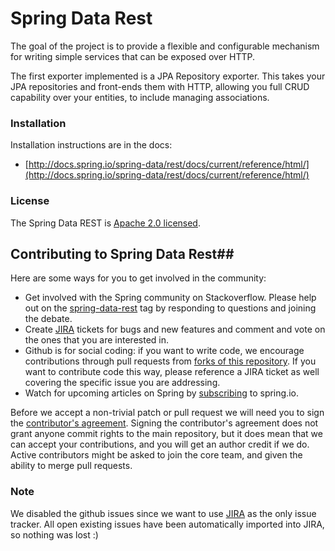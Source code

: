 # Spring Data Rest

The goal of the project is to provide a flexible and configurable mechanism for writing simple services that can be exposed over HTTP.

The first exporter implemented is a JPA Repository exporter. This takes your JPA repositories and front-ends them with HTTP, allowing you full CRUD capability over your entities, to include managing associations.

### Installation

Installation instructions are in the docs:

* [http://docs.spring.io/spring-data/rest/docs/current/reference/html/](http://docs.spring.io/spring-data/rest/docs/current/reference/html/)


### License

The Spring Data REST is [Apache 2.0 licensed](http://www.apache.org/licenses/LICENSE-2.0.html).

## Contributing to Spring Data Rest##

Here are some ways for you to get involved in the community:

* Get involved with the Spring community on Stackoverflow.  Please help out on the [spring-data-rest](http://stackoverflow.com/questions/tagged/spring-data-rest) tag by responding to questions and joining the debate.
* Create [JIRA](https://jira.spring.io/browse/DATAREST) tickets for bugs and new features and comment and vote on the ones that you are interested in.  
* Github is for social coding: if you want to write code, we encourage contributions through pull requests from [forks of this repository](http://help.github.com/forking/). If you want to contribute code this way, please reference a JIRA ticket as well covering the specific issue you are addressing.
* Watch for upcoming articles on Spring by [subscribing](http://spring.io/blog/) to spring.io.

Before we accept a non-trivial patch or pull request we will need you to sign the [contributor's agreement](https://support.springsource.com/spring_committer_signup).  Signing the contributor's agreement does not grant anyone commit rights to the main repository, but it does mean that we can accept your contributions, and you will get an author credit if we do.  Active contributors might be asked to join the core team, and given the ability to merge pull requests.

### Note
We disabled the github issues since we want to use [JIRA](https://jira.spring.io/browse/DATAREST) as the only issue tracker.
All open existing issues have been automatically imported into JIRA, so nothing was lost :)
